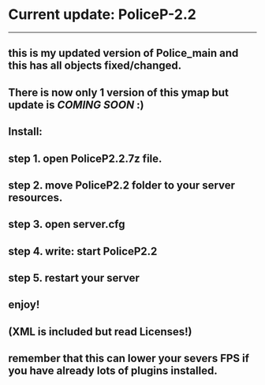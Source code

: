 


# Current update: PoliceP-2.2
-----------------------------------------------------------------------------------------------------------------------------
this is my updated version of Police_main and this has all objects fixed/changed. 
-----------------------------------------------------------------------------------------------------------------------------
There is now only 1 version of this ymap but update is *COMING SOON* :)
-----------------------------------------------------------------------------------------------------------------------------
Install: 
---------
step 1. open PoliceP2.2.7z file.
--------------------------------------------------------------------------------
step 2. move PoliceP2.2 folder to your server resources.
-----------------------------------------------------
step 3. open server.cfg
---------------------------------------------------------------------
step 4. write: start PoliceP2.2
-------------------------------------------------------------------------------------------------------------------------
step 5. restart your server
-------------------------------------------------------------------------------------------------------------------------
enjoy!
------
(XML is included but read Licenses!)
------------------------------------
remember that this can lower your severs FPS if you have already lots of plugins installed.
--------------------------------------------------------------------------------
